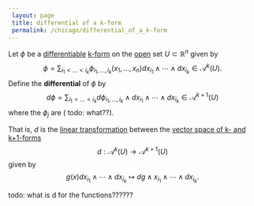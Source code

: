 ```yaml
---
 layout: page
 title: differential of a k-form
 permalink: /chicago/differential_of_a_k-form
---
```

Let $\phi$ be a [differentiable](https://defsmath.github.io/DefsMath/differentiable) [k-form](https://defsmath.github.io/DefsMath/differential_k-form) on the [open](https://defsmath.github.io/DefsMath/open) set $U\subset \mathbb R^n$ given by $$\phi = \sum_{i_1<\dots<i_k} \phi_{i_1,\dots,i_k}(x_1,\dots,x_n)dx_{i_1}\wedge\cdots\wedge dx_{i_k}\in \mathcal A^k(U).$$ Define the **differential** of $\phi$ by $$d\phi = \sum_{i_1<\dots<i_k} d\phi_{i_1,\dots,i_k}\wedge dx_{i_1}\wedge\cdots\wedge dx_{i_k} \in \mathcal A^{k+1}(U)$$ where the $\phi_j$ are ( todo: what??).

That is, $d$ is the [linear transformation](https://defsmath.github.io/DefsMath/linear_transformation) between the [vector space of k- and k+1-forms](https://defsmath.github.io/DefsMath/####################vector_space_of_k-_and_k+1-forms)$$d: \mathcal A^k(U) \to \mathcal A^{k+1}(U)$$ given by $$g(x)dx_{i_1} \wedge\cdots\wedge dx_{i_k} \mapsto dg\wedge x_{i_1}\wedge\cdots\wedge dx_{i_k}.$$ 

todo: what is d for the functions??????

